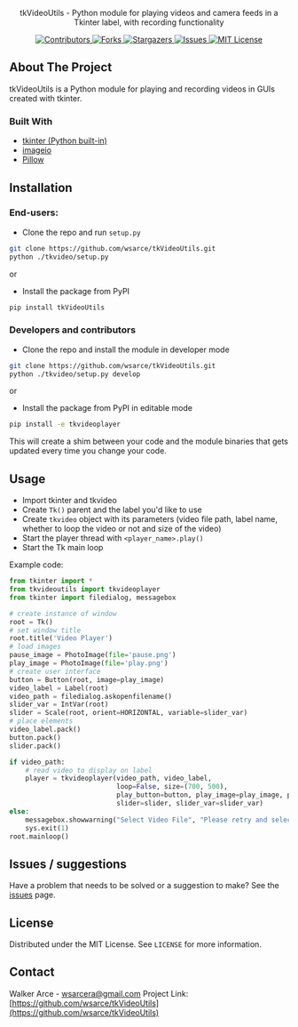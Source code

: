 
<p align="center">
  <p align="center">
    tkVideoUtils - Python module for playing videos and camera feeds in a Tkinter label, with recording functionality
    <br />
</p>

<p align = center>
	<a href="https://github.com/wsarce/tkVideoUtils/graphs/contributors">
		<img src="https://img.shields.io/github/contributors/wsarce/tkVideoUtils.svg?style=flat-square" alt="Contributors" />
	</a>
	<a href="https://github.com/wsarce/tkVideoUtils/network/members">
		<img src="https://img.shields.io/github/forks/wsarce/tkVideoUtils.svg?style=flat-square" alt="Forks" />
	</a>
	<a href="https://github.com/wsarce/tkVideoUtils/stargazers">
		<img src="https://img.shields.io/github/stars/wsarce/tkVideoUtils.svg?style=flat-squarem/huskeee/tkvideo/network/members" alt="Stargazers" />
	</a>
	<a href="https://github.com/wsarce/tkVideoUtils/issues">
		<img src="https://img.shields.io/github/issues/wsarce/tkVideoUtils.svg?style=flat-square" alt="Issues" />
	</a>
	<a href="https://github.com/wsarce/tkVideoUtils/blob/master/LICENSE">
		<img src="https://img.shields.io/github/license/wsarce/tkVideoUtils.svg?style=flat-square" alt="MIT License" />
	</a>
</p>





<!-- ABOUT THE PROJECT -->
## About The Project

tkVideoUtils is a Python module for playing and recording videos in GUIs created with tkinter.


### Built With

* [tkinter (Python built-in)](https://docs.python.org/3/library/tkinter.html)
* [imageio](https://imageio.github.io)
* [Pillow](https://pypi.org/project/Pillow/)


## Installation

### End-users:

 * Clone the repo and run `setup.py`
```sh
git clone https://github.com/wsarce/tkVideoUtils.git
python ./tkvideo/setup.py
```
or
 * Install the package from PyPI
```sh
pip install tkVideoUtils
```

### Developers and contributors
 * Clone the repo and install the module in developer mode
```sh
git clone https://github.com/wsarce/tkVideoUtils.git
python ./tkvideo/setup.py develop
```
or
 * Install the package from PyPI in editable mode
```sh
pip install -e tkvideoplayer
```

This will create a shim between your code and the module binaries that gets updated every time you change your code.


<!-- USAGE EXAMPLES -->
## Usage

* Import tkinter and tkvideo
* Create `Tk()` parent and the label you'd like to use
* Create `tkvideo` object with its parameters (video file path, label name, whether to loop the video or not and size of the video)
* Start the player thread with `<player_name>.play()`
* Start the Tk main loop

Example code:

```py
from tkinter import *
from tkvideoutils import tkvideoplayer
from tkinter import filedialog, messagebox

# create instance of window
root = Tk()
# set window title
root.title('Video Player')
# load images
pause_image = PhotoImage(file='pause.png')
play_image = PhotoImage(file='play.png')
# create user interface
button = Button(root, image=play_image)
video_label = Label(root)
video_path = filedialog.askopenfilename()
slider_var = IntVar(root)
slider = Scale(root, orient=HORIZONTAL, variable=slider_var)
# place elements
video_label.pack()
button.pack()
slider.pack()

if video_path:
    # read video to display on label
    player = tkvideoplayer(video_path, video_label,
                           loop=False, size=(700, 500),
                           play_button=button, play_image=play_image, pause_image=pause_image,
                           slider=slider, slider_var=slider_var)
else:
    messagebox.showwarning("Select Video File", "Please retry and select a video file.")
    sys.exit(1)
root.mainloop()
```

## Issues / suggestions

Have a problem that needs to be solved or a suggestion to make? See the [issues](https://github.com/wsarce/tkVideoUtils/issues) page.


## License

Distributed under the MIT License. See `LICENSE` for more information.



## Contact

Walker Arce - wsarcera@gmail.com
Project Link: [https://github.com/wsarce/tkVideoUtils](https://github.com/wsarce/tkVideoUtils)
